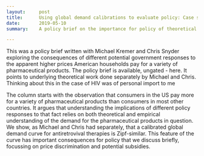 ```yaml
---
layout:     post
title:      Using global demand calibrations to evaluate policy: Case study of HIV pharmaceuticals
date:       2019-05-10
summary:    A policy brief on the importance for policy of theoretical research on the global demand curve for antiretrovival therapies for HIV. Written with Michael Kremer and Chris Snyder

---
```



This was a policy brief written with Michael Kremer and Chris Snyder exploring the consequences of different potential government responses to the apparent higher prices American households pay for a variety of pharmaceutical products. The policy brief is available, ungated - here. It points to underlying theoretical work done separately by Michael and Chris. Thinking about this in the case of HIV was of personal import to me

The column starts with the observation that consumers in the US pay more for a variety of pharmaceutical products than consumers in most other countries. It argues that understanding the implications of different policy responses to that fact relies on both theoretical and empirical understanding of the demand for the pharmaceutical products in question. We show, as Michael and Chris had separately, that a calibrated global demand curve for antiretrovival therapies is Zipf-similar. This feature of the curve has important consequences for policy that we discuss briefly, focussing on price discrimination and potential subsidies.

